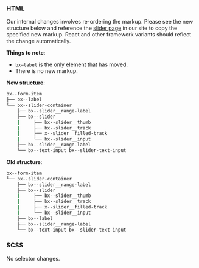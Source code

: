 ### HTML

Our internal changes involves re-ordering the markup. Please see the new structure below and reference the [slider page](https://next.carbondesignsystem.com/components/form/code) in our site to copy the specified new markup. React and other framework variants should reflect the change automatically.

**Things to note**:

- `bx—label` is the only element that has moved.
- There is no new markup.

**New structure**:

```bash
bx--form-item
├── bx--label
└── bx--slider-container
    ├── bx--slider__range-label
    ├── bx--slider
    |	  ├── bx--slider__thumb
    |	  ├── bx--slider__track
    |	  ├── x--slider__filled-track
    |	  └── bx--slider__input
    ├── bx--slider__range-label
    └── bx--text-input bx--slider-text-input
```

**Old structure**:

```bash
bx--form-item
└── bx--slider-container
    ├── bx--slider__range-label
    ├── bx--slider
    |	  ├── bx--slider__thumb
    |	  ├── bx--slider__track
    |	  ├── x--slider__filled-track
    |	  └── bx--slider__input
    ├── bx--label
    ├── bx--slider__range-label
    └── bx--text-input bx--slider-text-input
```

### SCSS

No selector changes.
